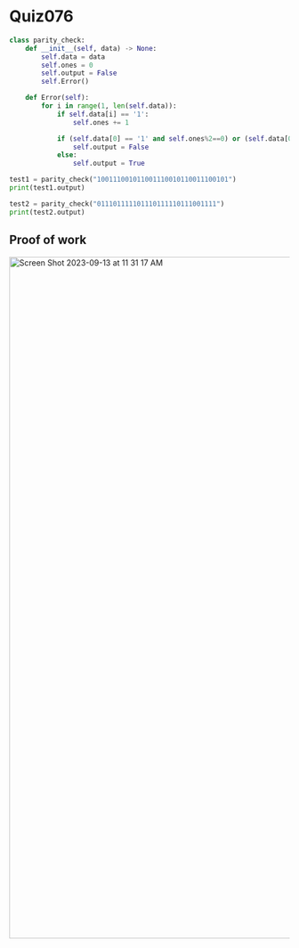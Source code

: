 # Quiz076
```.py
class parity_check:
    def __init__(self, data) -> None:
        self.data = data
        self.ones = 0
        self.output = False
        self.Error()

    def Error(self):
        for i in range(1, len(self.data)):
            if self.data[i] == '1':
                self.ones += 1

            if (self.data[0] == '1' and self.ones%2==0) or (self.data[0]=='0' and self.ones%2==1):
                self.output = False
            else:
                self.output = True

test1 = parity_check("100111001011001110010110011100101")
print(test1.output)

test2 = parity_check("011101111101110111110111001111")
print(test2.output)
```

## Proof of work

<img width="1224" alt="Screen Shot 2023-09-13 at 11 31 17 AM" src="https://github.com/Lison18/Year-2/assets/116609563/e72d79ee-4efd-4c31-bba2-75eff5430404">

